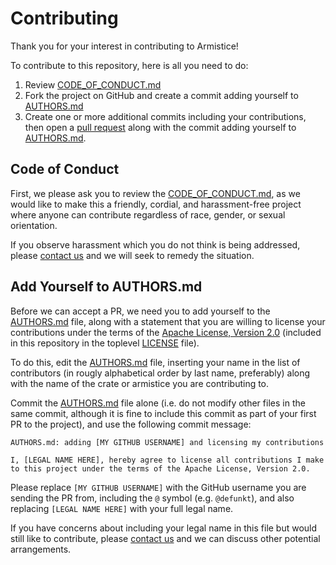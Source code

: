 # Contributing

Thank you for your interest in contributing to Armistice!

To contribute to this repository, here is all you need to do:

1. Review [CODE_OF_CONDUCT.md]
2. Fork the project on GitHub and create a commit adding yourself to [AUTHORS.md]
3. Create one or more additional commits including your contributions, then open
   a [pull request] along with the commit adding yourself to [AUTHORS.md].

## Code of Conduct

First, we please ask you to review the [CODE_OF_CONDUCT.md], as we would
like to make this a friendly, cordial, and harassment-free project where
anyone can contribute regardless of race, gender, or sexual orientation.

If you observe harassment which you do not think is being addressed, please
[contact us] and we will seek to remedy the situation.

## Add Yourself to AUTHORS.md

Before we can accept a PR, we need you to add yourself to the [AUTHORS.md] file,
along with a statement that you are willing to license your contributions under
the terms of the [Apache License, Version 2.0] (included in this repository in
the toplevel [LICENSE] file).

To do this, edit the [AUTHORS.md] file, inserting your name in the list of
contributors (in rougly alphabetical order by last name, preferably) along with
the name of the crate or armistice you are contributing to.

Commit the [AUTHORS.md] file alone (i.e. do not modify other files in the same
commit, although it is fine to include this commit as part of your first PR to
the project), and use the following commit message:

```
AUTHORS.md: adding [MY GITHUB USERNAME] and licensing my contributions

I, [LEGAL NAME HERE], hereby agree to license all contributions I make
to this project under the terms of the Apache License, Version 2.0.
```

Please replace `[MY GITHUB USERNAME]` with the GitHub username you are sending
the PR from, including the `@` symbol (e.g. `@defunkt`), and also replacing
`[LEGAL NAME HERE]` with your full legal name.

If you have concerns about including your legal name in this file but would
still like to contribute, please [contact us] and we can discuss other potential
arrangements.

[CODE_OF_CONDUCT.md]: https://github.com/iqlusioninc/armistice/blob/develop/CODE_OF_CONDUCT.md
[AUTHORS.md]: https://github.com/iqlusioninc/armistice/blob/develop/AUTHORS.md
[pull request]: https://help.github.com/articles/about-pull-requests/
[contact us]: mailto:oss@iqlusion.io
[Apache License, Version 2.0]: https://www.apache.org/licenses/LICENSE-2.0
[LICENSE]: https://github.com/iqlusioninc/armistice/blob/develop/LICENSE
